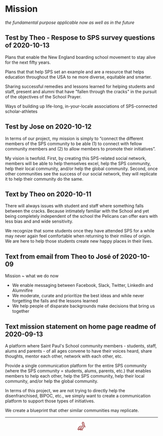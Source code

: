 <span style=display:none; >[You are now in a GitHub source code view - click this link to view Read Me file as a web page]( https://sps-pelicans.github.io/#mission.md "View file as a web page." ) </span>

# Mission

_the fundamental purpose applicable now as well as in the future_

## Test by Theo - Respose to SPS survey questions of 2020-10-13

Plans that enable the New England boarding school movement to stay alive for the next fifty years.

Plans that that help SPS set an example and are a resource that helps  education throughout the USA to ne more diverse, equitable and smarter.

Sharing successful remedies and lessons learned for helping students and staff, present and alumni that have "fallen through the cracks" in the pursuit of the objectives of the School Prayer.

Ways of building up life-long, in-your-locale associations of SPS-connected scholar-athletes

## Test by Jose on 2020-10-12


In terms of our project, my mission is simply to “connect the different members of the SPS community to be able (1) to connect with fellow community members and (2) to allow members to promote their initiatives”.  

My vision is twofold.  First, by creating this SPS-related social network, members will be able to help themselves excel, help the SPS community, help their local community, and/or help the global community.  Second, once other communities see the success of our social network, they will replicate it to help their community do the same.


## Text by Theo on 2020-10-11

There will always issues with student and staff where something falls between the cracks. Because intimately familiar with the School and yet being completely independent of the school the Pelicans can offer ears with less bias and and wide sensitivity.

We recognize that some students once they have attended SPS for a while may never again feel comfortable when returning to their milieu of origin. We are here to help those students create new happy places in their lives.



## Text from email from Theo to José of 2020-10-09


Mission ~ what we do now

* We enable messaging between Facebook, Slack, Twitter, LinkedIn and Alumnifire
* We moderate, curate and prioritize the best ideas and while never forgetting the fails and the lessons learned
* We help people of disparate backgrounds make decisions that bring us together


## Text mission statement on home page readme of 2020-09-13


A platform where Saint Paul's School community members - students, staff, alums and parents - of all ages convene to have their voices heard, share thoughts, mentor each other, network with each other, etc.

Provide a single communication platform for the entire SPS community (where the SPS community = students, alums, parents, etc.) that enables members to help each other, help the SPS community, help their local community, and/or help the global community.

In terms of this project, we are not trying to directly help the disenfranchised, BIPOC, etc., we simply want to create a communication platform to support those types of initiatives.

We create a blueprint that other similar communities may replicate.

***


<center><a href="javascript:window.scrollTo(0,0);" style=text-decoration:none; title="hello! Click me to go up to the top" > <img width=30 src="images/pelican.svg" > </a></center>
